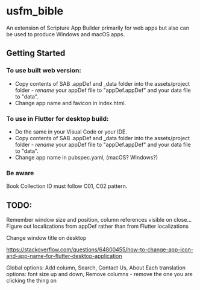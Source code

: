 # usfm_bible

An extension of Scripture App Builder primarily for web apps but also can be used to produce Windows and macOS apps.

## Getting Started

### To use built web version:

- Copy contents of SAB .appDef and \_data folder into the assets/project folder - _rename_ your appDef file to "appDef.appDef" and your data file to "data".
- Change app name and favicon in index.html.

### To use in Flutter for desktop build:

- Do the same in your Visual Code or your IDE.
- Copy contents of SAB .appDef and \_data folder into the assets/project folder - _rename_ your appDef file to "appDef.appDef" and your data file to "data".
- Change app name in pubspec.yaml, (macOS? Windows?)

### Be aware

Book Collection ID must follow C01, C02 pattern.

## TODO:

Remember window size and position, column references visible on close...
Figure out localizations from appDef rather than from Flutter localizations

Change window title on desktop

https://stackoverflow.com/questions/64800455/how-to-change-app-icon-and-app-name-for-flutter-desktop-application

Global options: Add column, Search, Contact Us, About
Each translation options: font size up and down, Remove columns - remove the one you are clicking the thing on
